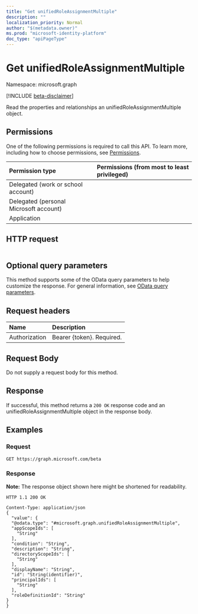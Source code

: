 ```yaml
---
title: "Get unifiedRoleAssignmentMultiple"
description: ""
localization_priority: Normal
author: "$(metadata.owner)"
ms.prod: "microsoft-identity-platform"
doc_type: "apiPageType"
---
```


# Get unifiedRoleAssignmentMultiple

Namespace: microsoft.graph

[!INCLUDE [beta-disclaimer](../../includes/beta-disclaimer.md)]

Read the properties and relationships an unifiedRoleAssignmentMultiple object.

## Permissions

One of the following permissions is required to call this API. To learn more, including how to choose permissions, see [Permissions](/graph/permissions-reference).

| Permission type                        | Permissions (from most to least privileged) |
| :------------------------------------- | :------------------------------------------ |
| Delegated (work or school account)     |                                             |
| Delegated (personal Microsoft account) |                                             |
| Application                            |                                             |

## HTTP request

<!-- {
  "blockType": "ignored"
}
-->

```http

```

## Optional query parameters

This method supports some of the OData query parameters to help customize the response. For general information, see [OData query parameters](/graph/query-parameters).

## Request headers

| Name          | Description               |
| :------------ | :------------------------ |
| Authorization | Bearer {token}. Required. |

## Request Body

<!-- Actions and Functions -->

<!-- CRUD Methods -->

Do not supply a request body for this method.

## Response

If successful, this method returns a `200 OK` response code and an unifiedRoleAssignmentMultiple object in the response body.

## Examples

### Request

<!-- {
  "blockType": "request",
  "name": "get_unifiedroleassignmentmultiple"
}
-->

```http
GET https://graph.microsoft.com/beta

```

### Response

**Note:** The response object shown here might be shortened for readability.

<!-- {
  "blockType": "response",
  "truncated": true,
  "@odata.type": "Microsoft.EnterpriseRbac.unifiedRoleAssignmentMultiple"
}
-->

```http
HTTP 1.1 200 OK

Content-Type: application/json
{
  "value": {
  "@odata.type": "#microsoft.graph.unifiedRoleAssignmentMultiple",
  "appScopeIds": [
    "String"
  ],
  "condition": "String",
  "description": "String",
  "directoryScopeIds": [
    "String"
  ],
  "displayName": "String",
  "id": "String(identifier)",
  "principalIds": [
    "String"
  ],
  "roleDefinitionId": "String"
}
}

```
